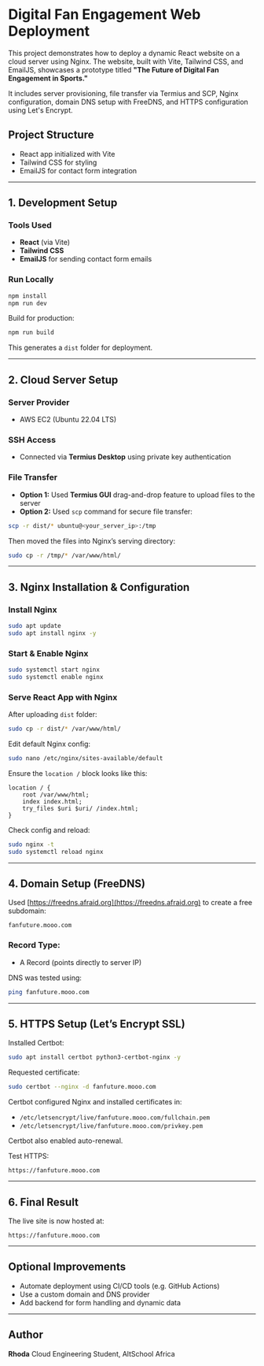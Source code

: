 # Digital Fan Engagement Web Deployment

This project demonstrates how to deploy a dynamic React website on a cloud server using Nginx. The website, built with Vite, Tailwind CSS, and EmailJS, showcases a prototype titled **"The Future of Digital Fan Engagement in Sports."**

It includes server provisioning, file transfer via Termius and SCP, Nginx configuration, domain DNS setup with FreeDNS, and HTTPS configuration using Let's Encrypt.

## Project Structure

* React app initialized with Vite
* Tailwind CSS for styling
* EmailJS for contact form integration

---

## 1. Development Setup

### Tools Used

* **React** (via Vite)
* **Tailwind CSS**
* **EmailJS** for sending contact form emails

### Run Locally

```bash
npm install
npm run dev
```

Build for production:

```bash
npm run build
```

This generates a `dist` folder for deployment.

---

## 2. Cloud Server Setup

### Server Provider

* AWS EC2 (Ubuntu 22.04 LTS)

### SSH Access

* Connected via **Termius Desktop** using private key authentication

### File Transfer

* **Option 1:** Used **Termius GUI** drag-and-drop feature to upload files to the server
* **Option 2:** Used `scp` command for secure file transfer:

```bash
scp -r dist/* ubuntu@<your_server_ip>:/tmp
```

Then moved the files into Nginx’s serving directory:

```bash
sudo cp -r /tmp/* /var/www/html/
```

---

## 3. Nginx Installation & Configuration

### Install Nginx

```bash
sudo apt update
sudo apt install nginx -y
```

### Start & Enable Nginx

```bash
sudo systemctl start nginx
sudo systemctl enable nginx
```

### Serve React App with Nginx

After uploading `dist` folder:

```bash
sudo cp -r dist/* /var/www/html/
```

Edit default Nginx config:

```bash
sudo nano /etc/nginx/sites-available/default
```

Ensure the `location /` block looks like this:

```nginx
location / {
    root /var/www/html;
    index index.html;
    try_files $uri $uri/ /index.html;
}
```

Check config and reload:

```bash
sudo nginx -t
sudo systemctl reload nginx
```

---

## 4. Domain Setup (FreeDNS)

Used [https://freedns.afraid.org](https://freedns.afraid.org) to create a free subdomain:

```
fanfuture.mooo.com
```

### Record Type:

* A Record (points directly to server IP)

DNS was tested using:

```bash
ping fanfuture.mooo.com
```

---

## 5. HTTPS Setup (Let’s Encrypt SSL)

Installed Certbot:

```bash
sudo apt install certbot python3-certbot-nginx -y
```

Requested certificate:

```bash
sudo certbot --nginx -d fanfuture.mooo.com
```

Certbot configured Nginx and installed certificates in:

* `/etc/letsencrypt/live/fanfuture.mooo.com/fullchain.pem`
* `/etc/letsencrypt/live/fanfuture.mooo.com/privkey.pem`

Certbot also enabled auto-renewal.

Test HTTPS:

```
https://fanfuture.mooo.com
```

---

## 6. Final Result

The live site is now hosted at:

```
https://fanfuture.mooo.com
```

---

## Optional Improvements

* Automate deployment using CI/CD tools (e.g. GitHub Actions)
* Use a custom domain and DNS provider
* Add backend for form handling and dynamic data

---

## Author

**Rhoda**
Cloud Engineering Student, AltSchool Africa

